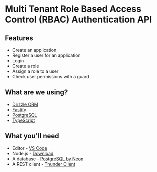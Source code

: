 # Multi Tenant Role Based Access Control (RBAC) Authentication API

## Features
* Create an application
* Register a user for an application
* Login
* Create a role
* Assign a role to a user
* Check user permissions with a guard

## What are we using?
* [Drizzle ORM](https://github.com/drizzle-team/drizzle-orm)
* [Fastify](https://www.fastify.io/)
* [PostgreSQL](https://www.postgresql.org/)
* [TypeScript](https://www.typescriptlang.org/)

## What you'll need
* Editor - [VS Code](https://code.visualstudio.com/download)
* Node.js - [Download](https://nodejs.org/en/download/)
* A database - [PostgreSQL by Neon](https://bit.ly/tomdoestech)
* A REST client - [Thunder Client](https://marketplace.visualstudio.com/items?itemName=rangav.vscode-thunder-client)
 
 
 
